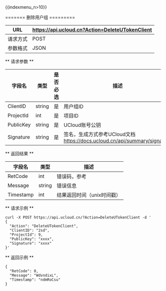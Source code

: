{{indexmenu_n>10}}

\======= 删除用户组 =========

| URL  | <https://api.ucloud.cn?Action=DeleteUTokenClient> |
| ---- | ------------------------------------------------- |
| 请求方式 | POST                                              |
| 参数格式 | JSON                                              |

\*\* 请求参数 \*\*

| 字段名       | 类型     | 是否必选 | 描述                                                               |
| --------- | ------ | ---- | ---------------------------------------------------------------- |
| ClientID  | string | 是    | 用户组ID                                                            |
| ProjectId | int    | 是    | 项目ID                                                             |
| PublicKey | string | 是    | UCloud账号公钥                                                       |
| Signature | string | 是    | 签名，生成方式参考UCloud文档 <https://docs.ucloud.cn/api/summary/signature> |

\*\* 返回结果 \*\*

| 字段名       | 类型     | 描述                                                        |
| --------- | ------ | --------------------------------------------------------- |
| RetCode   | int    | 错误码，参考 [](/management_monitor/utoken/developer/errorcode) |
| Message   | string | 错误信息                                                      |
| Timestamp | int    | 结果返回时间（unix时间戳）                                           |

\*\* 请求示例 \*\*

    curl -X POST https://api.ucloud.cn/?Action=DeleteUTokenClient -d '
    {
      "Action": "DeleteUTokenClient",
      "ClientID": "2sd",
      "ProjectId": 9,
      "PublicKey": "xxxx",
      "Signature": "xxxx"
    }'

\*\* 返回示例 \*\*

    {
      "RetCode": 0,
      "Message": "WdvndixL",
      "Timestamp": "ndmRoCsu"
    }

